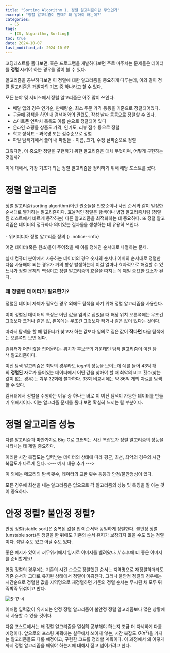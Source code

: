 ```yaml
---
title: "Sorting Algorithm 1. 정렬 알고리즘이란 무엇인가"
excerpt: "정렬 알고리즘이 뭔데? 왜 알아야 하는데?"
categories: 
  - CS
tags: 
  - [CS, Algorithm, Sorting]
toc: true
date: 2024-10-07
last_modified_at: 2024-10-07
---
```



코딩테스트를 풀다보면, 혹은 프로그램을 개발하다보면 주로 마주치는 문제들은 데이터를 **정렬** 시켜야 하는 경우를 많이 볼 수 있다.

알고리즘을 공부하다보면 이 정렬에 대한 알고리즘을 중요하게 다루는데, 이와 같이 정렬 알고리즘은 개발자의 기초 중 하나라고 할 수 있다.

모든 분야 및 서비스에서 정렬 알고리즘은 아주 많이 쓰인다.

- 배달 앱의 경우 인기순, 판매량순, 최소 주문 가격 등등을 기준으로 정렬되어있다.
- 구글에 검색을 하면 내 검색어와의 관련도, 작성 날짜 등등으로 정렬할 수 있다.
- 스마트폰 연락처 목록도 이름 순으로 정렬되어 있다
- 온라인 쇼핑몰 상품도 가격, 인기도, 리뷰 점수 등으로 정렬
- 학교 성적표 - 과목명 또는 점수순으로 정렬
- 파일 탐색기에서 폴더 내 파일들 - 이름, 크기, 수정 날짜순으로 정렬

그렇다면, 이 중요한 정렬을 구현하기 위한 알고리즘은 대체 무엇이며, 어떻게 구현하는 것일까?

이에 대해서, 가장 기초가 되는 정렬 알고리즘을 정리하기 위해 해당 포스트를 썼다.

# 정렬 알고리즘

정렬 알고리즘(sorting algorithm)이란 원소들을 번호순이나 사전 순서와 같이 일정한 순서대로 열거하는 알고리즘이다. 효율적인 정렬은 탐색이나 병합 알고리즘처럼 (정렬된 리스트에서 바르게 동작하는) 다른 알고리즘을 최적화하는 데 중요하다. 또 정렬 알고리즘은 데이터의 정규화나 의미있는 결과물을 생성하는 데 유용히 쓰인다.<br><br>
\- 위키피디아 정렬 알고리즘 정의
{: .notice--info}

어떤 데이터(혹은 원소)들이 주어졌을 때 이를 정해진 순서대로 나열하는 문제.

실제 컴퓨터 분야에서 사용하는 데이터의 경우 숫자의 순서나 어휘의 순서대로 정렬한 다음 사용해야 되는 경우가 거의 항상 발생하는데 이걸 얼마나 효과적으로 해결할 수 있느냐가 정렬 문제의 핵심이고 정렬 알고리즘의 효율을 따지는 데 제일 중요한 요소가 된다.



### 왜 정렬된 데이터가 필요한가?
정렬된 데이터 자체가 필요한 경우 외에도 탐색을 하기 위해 정렬 알고리즘을 사용한다.

이미 정렬된 데이터의 특징은 어떤 값을 임의로 집었을 때 해당 위치 오른쪽에는 무조건 그것보다 크거나 같은 값, 왼쪽에는 무조건 그것보다 작거나 같은 값이 있다는 것이다. 

따라서 탐색을 할 때 컴퓨터가 찾고자 하는 값보다 임의로 집은 값이 **작다면** 다음 탐색에는 오른쪽만 보면 된다.

컴퓨터가 어떤 값을 집어올리는 위치가 후보군의 가운데인 탐색 알고리즘이 이진 탐색 알고리즘이다. 

이진 탐색 알고리즘은 최악의 경우라도 $log⁡n$의 성능을 보이는데 예를 들어 43억 개의 **정렬된** 자료가 들어있는 데이터에서 어떤 값을 찾아야 할 때 최악의 비교 횟수(찾는 값이 없는 경우)는 겨우 32회에 불과하다. 33회 비교시에는 약 86억 개의 자료를 탐색할 수 있다. 

컴퓨터에서 정렬을 수행하는 이유 중 하나는 바로 이 이진 탐색이 가능한 데이터를 만들기 위해서이다. 이는 알고리즘 문제를 풀다 보면 확실히 느끼는 될 부분이다.



# 정렬 알고리즘 성능

다른 알고리즘과 마찬가지로 Big-O로 표현되는 시간 복잡도가 정렬 알고리즘의 성능을 나타내는 데 제일 중요하다.

이러한 시간 복잡도는 입력받는 데이터의 상태에 따라 평균, 최선, 최악의 경우의 시간 복잡도가 다르게 된다.
<--- 예시 내용 추가 --->

이 외에는 메모리의 탐색 횟수, 데이터의 교환 횟수 등등과
안정/불안정성이 있다.

모든 경우에 최선을 내는 알고리즘은 없으므로 각 알고리즘의 성능 및 특징을 잘 아는 것이 중요하다.



# 안정 정렬? 불안정 정렬?

안정 정렬(stable sort)은 중복된 값을 입력 순서와 동일하게 정렬한다. 
불안정 정렬(unstable sort)은 정렬을 한 뒤에도 기존의 순서 유지가 보장되지 않을 수도 있는 정렬이다. 섞일 수도 있고 아닐 수도 있다.

좋은 예시가 있어서 꺼무위키에서 임시로 이미지를 빌려왔다.
// 추후에 더 좋은 이미지를 준비할게요!

안정 정렬의 경우에는 기존의 시간 순으로 정렬했던 순서는 지역명으로 재정렬하더라도 기존 순서가 그대로 유지된 상태에서 정렬이 이뤄진다. 그러나 불안정 정렬의 경우에는 시간순으로 정렬한 값을 지역명으로 재정렬하면 기존의 정렬 순서는 무시된 채 모두 뒤죽박죽 뒤섞이고 만다.  
  
![5-17-4](https://i.namu.wiki/i/eQSUWF3e97XxPv1T7GtWpFPBKjc5Nuwx1xypw_ZioU_NsX2RI07cWHY79Vo7J9GJUHu6_SHrnt7sy2ToqaeMpGMFx864iTpAZaA-vnG1k5ZYhLgYziDmexexPkJHycy9JNgCsPG36mutvt7d8s7mwA.webp)  


이처럼 입력값이 유지되는 안정 정렬 알고리즘이 불안정 정렬 알고리즘보다 많은 상황에서 사용할 수 있을 것이다.


다음 포스트에서는 왜 정렬 알고리즘을 열심히 공부해야 하는지 조금 더 자세하게 다룰 예정이다.
앞으로의 포스팅 계획에는 실무에서 쓰이지 않는, 시간 복잡도 $O(n^2)$을 가지는 알고리즘들도 다룰 예정이고, 구현한 코드를 정리할 계획이다. 이 과정에서 왜 이렇게까지 정렬 알고리즘을 배워야 하는지에 대해서 짚고 넘어가려고 한다.